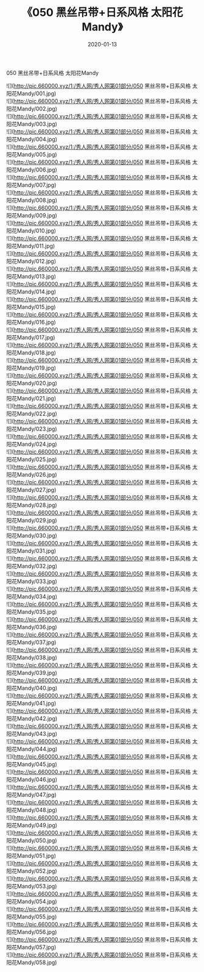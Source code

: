 ﻿---
layout: post
title:  《050 黑丝吊带+日系风格 太阳花Mandy》
date:   2020-01-13
img: http://pic.660000.xyz/1:/秀人网/秀人网第01部分/050 黑丝吊带+日系风格 太阳花Mandy/000.jpg
categories: [美女, 清纯, 唯美]
---

050 黑丝吊带+日系风格 太阳花Mandy

  ![](http://pic.660000.xyz/1:/秀人网/秀人网第01部分/050 黑丝吊带+日系风格 太阳花Mandy/001.jpg) <br> ![](http://pic.660000.xyz/1:/秀人网/秀人网第01部分/050 黑丝吊带+日系风格 太阳花Mandy/002.jpg) <br> ![](http://pic.660000.xyz/1:/秀人网/秀人网第01部分/050 黑丝吊带+日系风格 太阳花Mandy/003.jpg) <br> ![](http://pic.660000.xyz/1:/秀人网/秀人网第01部分/050 黑丝吊带+日系风格 太阳花Mandy/004.jpg) <br> ![](http://pic.660000.xyz/1:/秀人网/秀人网第01部分/050 黑丝吊带+日系风格 太阳花Mandy/005.jpg) <br> ![](http://pic.660000.xyz/1:/秀人网/秀人网第01部分/050 黑丝吊带+日系风格 太阳花Mandy/006.jpg) <br> ![](http://pic.660000.xyz/1:/秀人网/秀人网第01部分/050 黑丝吊带+日系风格 太阳花Mandy/007.jpg) <br> ![](http://pic.660000.xyz/1:/秀人网/秀人网第01部分/050 黑丝吊带+日系风格 太阳花Mandy/008.jpg) <br> ![](http://pic.660000.xyz/1:/秀人网/秀人网第01部分/050 黑丝吊带+日系风格 太阳花Mandy/009.jpg) <br> ![](http://pic.660000.xyz/1:/秀人网/秀人网第01部分/050 黑丝吊带+日系风格 太阳花Mandy/010.jpg) <br> ![](http://pic.660000.xyz/1:/秀人网/秀人网第01部分/050 黑丝吊带+日系风格 太阳花Mandy/011.jpg) <br> ![](http://pic.660000.xyz/1:/秀人网/秀人网第01部分/050 黑丝吊带+日系风格 太阳花Mandy/012.jpg) <br> ![](http://pic.660000.xyz/1:/秀人网/秀人网第01部分/050 黑丝吊带+日系风格 太阳花Mandy/013.jpg) <br> ![](http://pic.660000.xyz/1:/秀人网/秀人网第01部分/050 黑丝吊带+日系风格 太阳花Mandy/014.jpg) <br> ![](http://pic.660000.xyz/1:/秀人网/秀人网第01部分/050 黑丝吊带+日系风格 太阳花Mandy/015.jpg) <br> ![](http://pic.660000.xyz/1:/秀人网/秀人网第01部分/050 黑丝吊带+日系风格 太阳花Mandy/016.jpg) <br> ![](http://pic.660000.xyz/1:/秀人网/秀人网第01部分/050 黑丝吊带+日系风格 太阳花Mandy/017.jpg) <br> ![](http://pic.660000.xyz/1:/秀人网/秀人网第01部分/050 黑丝吊带+日系风格 太阳花Mandy/018.jpg) <br> ![](http://pic.660000.xyz/1:/秀人网/秀人网第01部分/050 黑丝吊带+日系风格 太阳花Mandy/019.jpg) <br> ![](http://pic.660000.xyz/1:/秀人网/秀人网第01部分/050 黑丝吊带+日系风格 太阳花Mandy/020.jpg) <br> ![](http://pic.660000.xyz/1:/秀人网/秀人网第01部分/050 黑丝吊带+日系风格 太阳花Mandy/021.jpg) <br> ![](http://pic.660000.xyz/1:/秀人网/秀人网第01部分/050 黑丝吊带+日系风格 太阳花Mandy/022.jpg) <br> ![](http://pic.660000.xyz/1:/秀人网/秀人网第01部分/050 黑丝吊带+日系风格 太阳花Mandy/023.jpg) <br> ![](http://pic.660000.xyz/1:/秀人网/秀人网第01部分/050 黑丝吊带+日系风格 太阳花Mandy/024.jpg) <br> ![](http://pic.660000.xyz/1:/秀人网/秀人网第01部分/050 黑丝吊带+日系风格 太阳花Mandy/025.jpg) <br> ![](http://pic.660000.xyz/1:/秀人网/秀人网第01部分/050 黑丝吊带+日系风格 太阳花Mandy/026.jpg) <br> ![](http://pic.660000.xyz/1:/秀人网/秀人网第01部分/050 黑丝吊带+日系风格 太阳花Mandy/027.jpg) <br> ![](http://pic.660000.xyz/1:/秀人网/秀人网第01部分/050 黑丝吊带+日系风格 太阳花Mandy/028.jpg) <br> ![](http://pic.660000.xyz/1:/秀人网/秀人网第01部分/050 黑丝吊带+日系风格 太阳花Mandy/029.jpg) <br> ![](http://pic.660000.xyz/1:/秀人网/秀人网第01部分/050 黑丝吊带+日系风格 太阳花Mandy/030.jpg) <br> ![](http://pic.660000.xyz/1:/秀人网/秀人网第01部分/050 黑丝吊带+日系风格 太阳花Mandy/031.jpg) <br> ![](http://pic.660000.xyz/1:/秀人网/秀人网第01部分/050 黑丝吊带+日系风格 太阳花Mandy/032.jpg) <br> ![](http://pic.660000.xyz/1:/秀人网/秀人网第01部分/050 黑丝吊带+日系风格 太阳花Mandy/033.jpg) <br> ![](http://pic.660000.xyz/1:/秀人网/秀人网第01部分/050 黑丝吊带+日系风格 太阳花Mandy/034.jpg) <br> ![](http://pic.660000.xyz/1:/秀人网/秀人网第01部分/050 黑丝吊带+日系风格 太阳花Mandy/035.jpg) <br> ![](http://pic.660000.xyz/1:/秀人网/秀人网第01部分/050 黑丝吊带+日系风格 太阳花Mandy/036.jpg) <br> ![](http://pic.660000.xyz/1:/秀人网/秀人网第01部分/050 黑丝吊带+日系风格 太阳花Mandy/037.jpg) <br> ![](http://pic.660000.xyz/1:/秀人网/秀人网第01部分/050 黑丝吊带+日系风格 太阳花Mandy/038.jpg) <br> ![](http://pic.660000.xyz/1:/秀人网/秀人网第01部分/050 黑丝吊带+日系风格 太阳花Mandy/039.jpg) <br> ![](http://pic.660000.xyz/1:/秀人网/秀人网第01部分/050 黑丝吊带+日系风格 太阳花Mandy/040.jpg) <br> ![](http://pic.660000.xyz/1:/秀人网/秀人网第01部分/050 黑丝吊带+日系风格 太阳花Mandy/041.jpg) <br> ![](http://pic.660000.xyz/1:/秀人网/秀人网第01部分/050 黑丝吊带+日系风格 太阳花Mandy/042.jpg) <br> ![](http://pic.660000.xyz/1:/秀人网/秀人网第01部分/050 黑丝吊带+日系风格 太阳花Mandy/043.jpg) <br> ![](http://pic.660000.xyz/1:/秀人网/秀人网第01部分/050 黑丝吊带+日系风格 太阳花Mandy/044.jpg) <br> ![](http://pic.660000.xyz/1:/秀人网/秀人网第01部分/050 黑丝吊带+日系风格 太阳花Mandy/045.jpg) <br> ![](http://pic.660000.xyz/1:/秀人网/秀人网第01部分/050 黑丝吊带+日系风格 太阳花Mandy/046.jpg) <br> ![](http://pic.660000.xyz/1:/秀人网/秀人网第01部分/050 黑丝吊带+日系风格 太阳花Mandy/047.jpg) <br> ![](http://pic.660000.xyz/1:/秀人网/秀人网第01部分/050 黑丝吊带+日系风格 太阳花Mandy/048.jpg) <br> ![](http://pic.660000.xyz/1:/秀人网/秀人网第01部分/050 黑丝吊带+日系风格 太阳花Mandy/049.jpg) <br> ![](http://pic.660000.xyz/1:/秀人网/秀人网第01部分/050 黑丝吊带+日系风格 太阳花Mandy/050.jpg) <br> ![](http://pic.660000.xyz/1:/秀人网/秀人网第01部分/050 黑丝吊带+日系风格 太阳花Mandy/051.jpg) <br> ![](http://pic.660000.xyz/1:/秀人网/秀人网第01部分/050 黑丝吊带+日系风格 太阳花Mandy/052.jpg) <br> ![](http://pic.660000.xyz/1:/秀人网/秀人网第01部分/050 黑丝吊带+日系风格 太阳花Mandy/053.jpg) <br> ![](http://pic.660000.xyz/1:/秀人网/秀人网第01部分/050 黑丝吊带+日系风格 太阳花Mandy/054.jpg) <br> ![](http://pic.660000.xyz/1:/秀人网/秀人网第01部分/050 黑丝吊带+日系风格 太阳花Mandy/055.jpg) <br> ![](http://pic.660000.xyz/1:/秀人网/秀人网第01部分/050 黑丝吊带+日系风格 太阳花Mandy/056.jpg) <br> ![](http://pic.660000.xyz/1:/秀人网/秀人网第01部分/050 黑丝吊带+日系风格 太阳花Mandy/057.jpg) <br> ![](http://pic.660000.xyz/1:/秀人网/秀人网第01部分/050 黑丝吊带+日系风格 太阳花Mandy/058.jpg) <br>